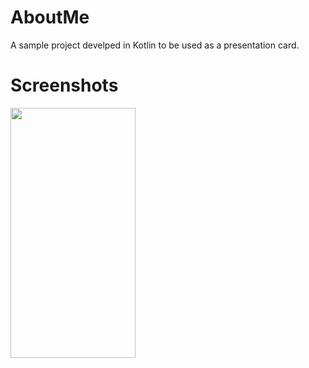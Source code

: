 # AboutMe
A sample project develped in Kotlin to be used as a presentation card. 

# Screenshots


<img src="https://i.imgur.com/wrlsZz1.jpg" data-canonical-src="https://i.imgur.com/wrlsZz1.jpg" width="200" height="400" />

